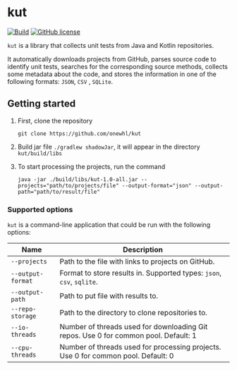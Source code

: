 # kut

[![Build](https://github.com/onewhl/kut/actions/workflows/gradle-build.yml/badge.svg?branch=main)](https://github.com/onewhl/kut/actions/workflows/gradle-build.yml)
[![GitHub license](https://img.shields.io/badge/license-Apache%20License%202.0-blue.svg?style=flat)](https://www.apache.org/licenses/LICENSE-2.0)

```kut``` is a library that collects unit tests from Java and Kotlin repositories.

It automatically downloads projects from GitHub, parses source code to identify unit tests, searches for the
corresponding source methods, collects some metadata about the code, and stores the information in one of the following
formats: ```JSON```, ```CSV```
, ```SQLite```.

## Getting started

1. First, clone the repository

   ```git clone https://github.com/onewhl/kut```


2. Build jar file ```./gradlew shadowJar```, it will appear in the directory ```kut/build/libs```


3. To start processing the projects, run the command

   ```java -jar ./build/libs/kut-1.0-all.jar --projects="path/to/projects/file" --output-format="json" --output-path="path/to/result/file"```

### Supported options

```kut``` is a command-line application that could be run with the following options:

| Name                  | Description                                                                         | 
|-----------------------|-------------------------------------------------------------------------------------|
| ```--projects```      | Path to the file with links to projects on GitHub.                                  |
| ```--output-format``` | Format to store results in. Supported types: ```json```, ```csv```, ```sqlite```.   |
| ```--output-path```   | Path to put file with results to.                                                   |
| ```--repo-storage```   | Path to the directory to clone repositories to.                                     |
| ```--io-threads```    | Number of threads used for downloading Git repos. Use 0 for common pool. Default: 1 |
| ```--cpu-threads```   | Number of threads used for processing projects. Use 0 for common pool. Default: 0   |
